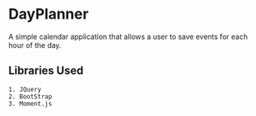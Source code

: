 # DayPlanner

A simple calendar application that allows a user to save events for each hour of the day.

## Libraries Used

    1. JQuery
    2. BootStrap
    3. Moment.js